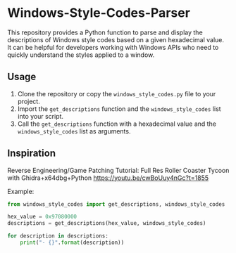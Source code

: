 # Windows-Style-Codes-Parser
This repository provides a Python function to parse and display the descriptions of Windows style codes based on a given hexadecimal value. It can be helpful for developers working with Windows APIs who need to quickly understand the styles applied to a window.

## Usage

1. Clone the repository or copy the `windows_style_codes.py` file to your project.
2. Import the `get_descriptions` function and the `windows_style_codes` list into your script.
3. Call the `get_descriptions` function with a hexadecimal value and the `windows_style_codes` list as arguments.


## Inspiration
Reverse Engineering/Game Patching Tutorial: Full Res Roller Coaster Tycoon with Ghidra+x64dbg+Python
https://youtu.be/cwBoUuy4nGc?t=1855

Example:

```python
from windows_style_codes import get_descriptions, windows_style_codes

hex_value = 0x97080000
descriptions = get_descriptions(hex_value, windows_style_codes)

for description in descriptions:
    print("- {}".format(description))
